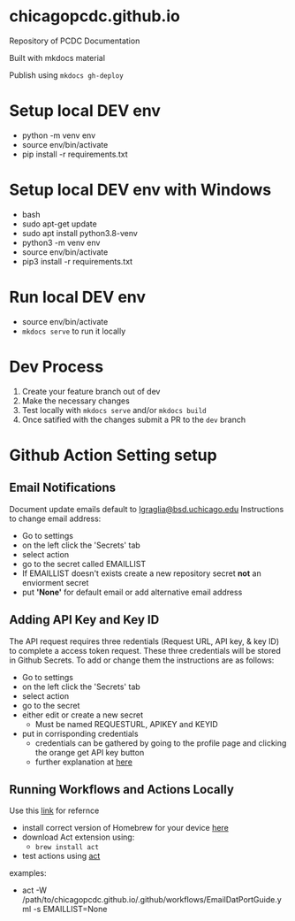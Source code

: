 # chicagopcdc.github.io
Repository of PCDC Documentation

Built with mkdocs material

Publish using `mkdocs gh-deploy`

# Setup local DEV env
- python -m venv env
- source env/bin/activate
- pip install -r requirements.txt

# Setup local DEV env with Windows
- bash
- sudo apt-get update
- sudo apt install python3.8-venv
- python3 -m venv env
- source env/bin/activate
- pip3 install -r requirements.txt

# Run local DEV env
- source env/bin/activate
- `mkdocs serve` to run it locally

# Dev Process
1. Create your feature branch out of dev
2. Make the necessary changes 
3. Test locally with `mkdocs serve` and/or `mkdocs build`
4. Once satified with the changes submit a PR to the `dev` branch

# Github Action Setting setup
## Email Notifications
Document update emails default to lgraglia@bsd.uchicago.edu
Instructions to change email address:
- Go to settings
- on the left click the 'Secrets' tab
- select action
- go to the secret called EMAILLIST
- If EMAILLIST doesn't exists create a new repository secret **not** an enviorment secret
- put **'None'** for default email or add alternative email address 

## Adding API Key and Key ID
The API request requires three redentials (Request URL, API key, & key ID) to complete a access token request. These three credentials will be stored in Github Secrets. To add or change them the instructions are as follows:
- Go to settings
- on the left click the 'Secrets' tab
- select action
- go to the secret 
- either edit or create a new secret
  - Must be named REQUESTURL, APIKEY and KEYID
- put in corrisponding credentials
  - credentials can be gathered by going to the profile page and clicking the orange get API key button
  - further explanation at [here](https://gen3.org/resources/user/using-api/#credentials-to-send-api-requests)
 
## Running Workflows and Actions Locally
Use this [link](https://formulae.brew.sh/formula/act) for refernce
- install correct version of Homebrew for your device [here](https://brew.sh/)
- download Act extension using:
  - `brew install act`
- test actions using [act](https://github.com/nektos/act/blob/master/README.md)

examples:
- act -W /path/to/chicagopcdc.github.io/.github/workflows/EmailDatPortGuide.yml -s EMAILLIST=None
  
